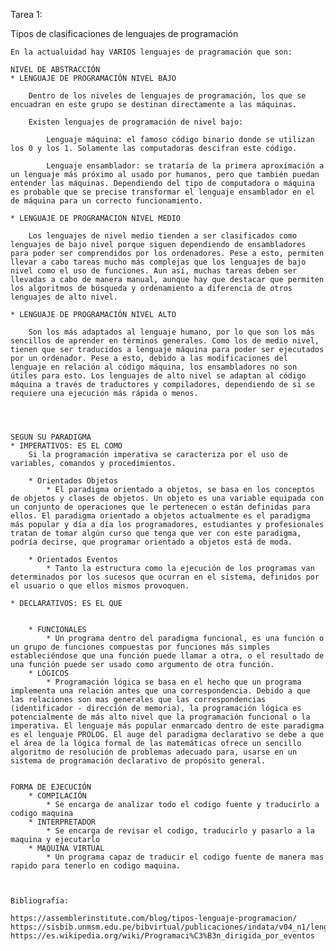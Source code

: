 Tarea 1:

Tipos de clasificaciones de lenguajes de programación

    En la actualuidad hay VARIOS lenguajes de pragramación que son:

    NIVEL DE ABSTRACCIÓN
    * LENGUAJE DE PROGRAMACIÓN NIVEL BAJO

        Dentro de los niveles de lenguajes de programación, los que se encuadran en este grupo se destinan directamente a las máquinas. 

        Existen lenguajes de programación de nivel bajo:

            Lenguaje máquina: el famoso código binario donde se utilizan los 0 y los 1. Solamente las computadoras descifran este código.

            Lenguaje ensamblador: se trataría de la primera aproximación a un lenguaje más próximo al usado por humanos, pero que también puedan entender las máquinas. Dependiendo del tipo de computadora o máquina es probable que se precise transformar el lenguaje ensamblador en el de máquina para un correcto funcionamiento.

    * LENGUAJE DE PROGRAMACION NIVEL MEDIO

        Los lenguajes de nivel medio tienden a ser clasificados como lenguajes de bajo nivel porque siguen dependiendo de ensambladores para poder ser comprendidos por los ordenadores. Pese a esto, permiten llevar a cabo tareas mucho más complejas que los lenguajes de bajo nivel como el uso de funciones. Aun así, muchas tareas deben ser llevadas a cabo de manera manual, aunque hay que destacar que permiten los algoritmos de búsqueda y ordenamiento a diferencia de otros lenguajes de alto nivel. 

    * LENGUAJE DE PROGRAMACIÓN NIVEL ALTO
    
        Son los más adaptados al lenguaje humano, por lo que son los más sencillos de aprender en términos generales. Como los de medio nivel, tienen que ser traducidos a lenguaje máquina para poder ser ejecutados por un ordenador. Pese a esto, debido a las modificaciones del lenguaje en relación al código máquina, los ensambladores no son útiles para esto. Los lenguajes de alto nivel se adaptan al código máquina a través de traductores y compiladores, dependiendo de si se requiere una ejecución más rápida o menos. 

        

      
    SEGUN SU PARADIGMA
    * IMPERATIVOS: ES EL COMO
        Si la programación imperativa se caracteriza por el uso de variables, comandos y procedimientos.

        * Orientados Objetos
            * El paradigma orientado a objetos, se basa en los conceptos de objetos y clases de objetos. Un objeto es una variable equipada con un conjunto de operaciones que le pertenecen o están definidas para ellos. El paradigma orientado a objetos actualmente es el paradigma más popular y día a día los programadores, estudiantes y profesionales tratan de tomar algún curso que tenga que ver con este paradigma, podría decirse, que programar orientado a objetos está de moda.

        * Orientados Eventos
            * Tanto la estructura como la ejecución de los programas van determinados por los sucesos que ocurran en el sistema, definidos por el usuario o que ellos mismos provoquen. 
    
    * DECLARATIVOS: ES EL QUE
     

        * FUNCIONALES
            * Un programa dentro del paradigma funcional, es una función o un grupo de funciones compuestas por funciones más simples estableciéndose que una función puede llamar a otra, o el resultado de una función puede ser usado como argumento de otra función.
        * LÓGICOS
            * Programación lógica se basa en el hecho que un programa implementa una relación antes que una correspondencia. Debido a que las relaciones son mas generales que las correspondencias (identificador - dirección de memoria), la programación lógica es potencialmente de más alto nivel que la programación funcional o la imperativa. El lenguaje más popular enmarcado dentro de este paradigma es el lenguaje PROLOG. El auge del paradigma declarativo se debe a que el área de la lógica formal de las matemáticas ofrece un sencillo algoritmo de resolución de problemas adecuado para, usarse en un sistema de programación declarativo de propósito general.


    FORMA DE EJECUCIÓN
        * COMPILACIÓN
            * Se encarga de analizar todo el codigo fuente y traducirlo a codigo maquina
        * INTERPRETADOR
            * Se encarga de revisar el codigo, traducirlo y pasarlo a la maquina y ejecutarlo
        * MAQUINA VIRTUAL
            * Un programa capaz de traducir el codigo fuente de manera mas rapido para tenerlo en codigo maquina.



    Bibliografía:

    https://assemblerinstitute.com/blog/tipos-lenguaje-programacion/
    https://sisbib.unmsm.edu.pe/bibvirtual/publicaciones/indata/v04_n1/lenguajes.htm
    https://es.wikipedia.org/wiki/Programaci%C3%B3n_dirigida_por_eventos
